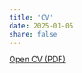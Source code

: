 ```yaml
---
title: 'CV'
date: 2025-01-05
share: false
---
```


<!-- You can view my CV [here](/uploads/cv.pdf). -->

  <a href="/uploads/cv.pdf" target="_blank" class="btn btn-primary">
    Open CV (PDF)
  </a>
